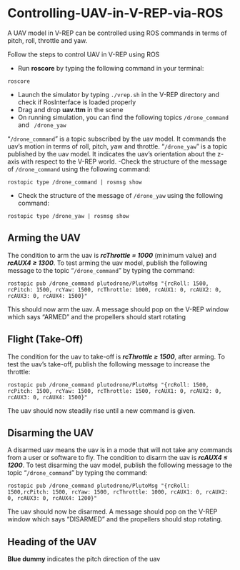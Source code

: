 # Controlling-UAV-in-V-REP-via-ROS
A UAV model in V-REP can be controlled using ROS commands in terms of pitch, roll, throttle and yaw.

Follow the steps to control UAV in V-REP using ROS
- Run **roscore** by typing the following command in your terminal:
```
roscore
```
- Launch the simulator by typing ```./vrep.sh``` in the V-REP directory and check if RosInterface is loaded properly
- Drag and drop **uav.ttm** in the scene
- On running simulation, you can find the following topics 
```/drone_command``` and ``` /drone_yaw```

“```/drone_command```” is a topic subscribed by the uav model. It commands the uav’s motion in terms of roll, pitch, yaw and throttle.
“```/drone_yaw```” is a topic published by the uav model. It indicates the uav’s orientation about the z-axis with respect to the V-REP world.
-Check the structure of the message of ```/drone_command``` using the following command:
```
rostopic type /drone_command | rosmsg show
```
- Check the structure of the message of ```/drone_yaw``` using the following command:
```
rostopic type /drone_yaw | rosmsg show
```


## Arming the UAV

The condition to arm the uav is ***rcThrottle = 1000*** (minimum value) and ***rcAUX4 ≥ 1300***. To test arming the uav model, publish the following message to the topic “```/drone_command```” by typing the command:
```
rostopic pub /drone_command plutodrone/PlutoMsg "{rcRoll: 1500, rcPitch: 1500, rcYaw: 1500, rcThrottle: 1000, rcAUX1: 0, rcAUX2: 0, rcAUX3: 0, rcAUX4: 1500}"
```
This should now arm the uav. A message should pop on the V-REP window which says “ARMED” and the propellers should start rotating


## Flight (Take-Off)

The condition for the uav to take-off is ***rcThrottle ≥ 1500***, after arming. To test the uav’s take-off, publish the following message to increase the throttle:
```
rostopic pub /drone_command plutodrone/PlutoMsg "{rcRoll: 1500, rcPitch: 1500, rcYaw: 1500, rcThrottle: 1500, rcAUX1: 0, rcAUX2: 0, rcAUX3: 0, rcAUX4: 1500}"
```
The uav should now steadily rise until a new command is given.

## Disarming the UAV

A disarmed uav means the uav is in a mode that will not take any commands from a user or software to fly.
The condition to disarm the uav is ***rcAUX4 ≤ 1200***. To test disarming the uav model, publish the following
message to the topic “```/drone_command```” by typing the command:
```
rostopic pub /drone_command plutodrone/PlutoMsg "{rcRoll: 1500,rcPitch: 1500, rcYaw: 1500, rcThrottle: 1000, rcAUX1: 0, rcAUX2: 0, rcAUX3: 0, rcAUX4: 1200}"
```
The uav should now be disarmed. A message should pop on the V-REP window which says “DISARMED” and the propellers should stop rotating.

## Heading of the UAV
**Blue dummy** indicates the pitch direction of the uav
